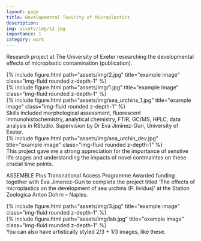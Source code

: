 ```yaml
---
layout: page
title: Developmental Toxicity of Microplastics 
description: 
img: assets/img/12.jpg
importance: 1
category: work
---
```

Research project at The University of Exeter researching the developmental effects of microplastic contamination (publication). 

<div class="row">
    <div class="col-sm mt-3 mt-md-0">
        {% include figure.html path="assets/img/2.jpg" title="example image" class="img-fluid rounded z-depth-1" %}
    </div>
    <div class="col-sm mt-3 mt-md-0">
        {% include figure.html path="assets/img/1.jpg" title="example image" class="img-fluid rounded z-depth-1" %}
    </div>
    <div class="col-sm mt-3 mt-md-0">
        {% include figure.html path="assets/img/sea_urchins_1.jpg" title="example image" class="img-fluid rounded z-depth-1" %}
    </div>
</div>
<div class="caption">
    Skills included morphological assessment, fluorescent immunohistochemistry, analytical chemistry, FTIR, GC/MS, HPLC, data analysis in RStudio. Supervision by Dr Eva Jiminez-Guri, University of Exeter.
</div>
<div class="row">
    <div class="col-sm mt-3 mt-md-0">
        {% include figure.html path="assets/img/sea_urchin_dev.jpg" title="example image" class="img-fluid rounded z-depth-1" %}
    </div>
</div>
<div class="caption">
    This project gave me a strong appreciation for the importance of senstive life stages and understanding the impacts of novel contmaintes on these crucial time points. 
</div>

ASSEMBLE Plus Transnational Access Programme
Awarded funding together with Eva Jimenez-Guri to complete the
project titled ‘The effects of microplastics on the development of sea
urchins (P. lividus)’ at the Station Zoologica Anton Dohrn – Naples.

<div class="row justify-content-sm-center">
    <div class="col-sm-8 mt-3 mt-md-0">
        {% include figure.html path="assets/img/3.jpg" title="example image" class="img-fluid rounded z-depth-1" %}
    </div>
    <div class="col-sm-4 mt-3 mt-md-0">
        {% include figure.html path="assets/img/lab.jpg" title="example image" class="img-fluid rounded z-depth-1" %}
    </div>
</div>
<div class="caption">
    You can also have artistically styled 2/3 + 1/3 images, like these.
</div>
